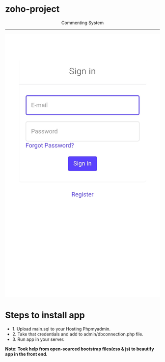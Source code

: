 # zoho-project
<center><p>Commenting System</p></center>

<hr>

<img src="https://github.com/jupiterdv/zoho-project/blob/main/Screenshot_2022-02-14-01-04-54-399_com.android.chrome_2.jpg?raw=true" alt="Commenting System"></img>

<h1>Steps to install app</h1>
<ul>
<li>1. Upload main.sql to your Hosting Phpmyadmin.</li>
<li>2. Take that credentials and add to admin/dbconnection.php file.</li>
<li>3. Run app in your server.</li>

</ul>

<b>Note: Took help from open-sourced bootstrap files(css & js) to beautify app in the front end.</b>
